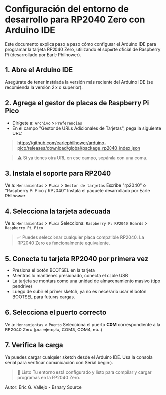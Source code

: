 # Configuración del entorno de desarrollo para RP2040 Zero con Arduino IDE

Este documento explica paso a paso cómo configurar el Arduino IDE para programar la tarjeta RP2040 Zero, utilizando el soporte oficial de Raspberry Pi (desarrollado por Earle Philhower).

## 1. Abre el Arduino IDE
Asegúrate de tener instalada la versión más reciente del Arduino IDE (se recomienda la versión 2.x o superior).

## 2. Agrega el gestor de placas de Raspberry Pi Pico
- Dirígete a: `Archivo` > `Preferencias`
- En el campo "Gestor de URLs Adicionales de Tarjetas", pega la siguiente URL:

> https://github.com/earlephilhower/arduino-pico/releases/download/global/package_rp2040_index.json

> ⚠️ Si ya tienes otra URL en ese campo, sepárala con una coma.

## 3. Instala el soporte para RP2040
Ve a: `Herramientas` > `Placa` > `Gestor de tarjetas`
Escribe "rp2040" o "Raspberry Pi Pico / RP2040"
Instala el paquete desarrollado por Earle Philhower

## 4. Selecciona la tarjeta adecuada
Ve a: `Herramientas` > `Placa`
Selecciona: `Raspberry Pi RP2040 Boards` > `Raspberry Pi Pico`
> ✅ Puedes seleccionar cualquier placa compatible RP2040. La RP2040 Zero es funcionalmente equivalente.

## 5. Conecta tu tarjeta RP2040 por primera vez
- Presiona el botón BOOTSEL en la tarjeta
- Mientras lo mantienes presionado, conecta el cable USB
- La tarjeta se montará como una unidad de almacenamiento masivo (tipo pendrive)
- Luego de subir el primer sketch, ya no es necesario usar el botón BOOTSEL para futuras cargas.

## 6. Selecciona el puerto correcto
Ve a: `Herramientas` > `Puerto`
Selecciona el puerto **COM** correspondiente a la RP2040 Zero (por ejemplo, COM3, COM4, etc.)

## 7. Verifica la carga
Ya puedes cargar cualquier sketch desde el Arduino IDE. Usa la consola serial para verificar comunicación con Serial.begin().
> 🌟 Listo
Tu entorno está configurado y listo para compilar y cargar programas en la RP2040 Zero.


Autor: Eric G. Vallejo - Banary Source
